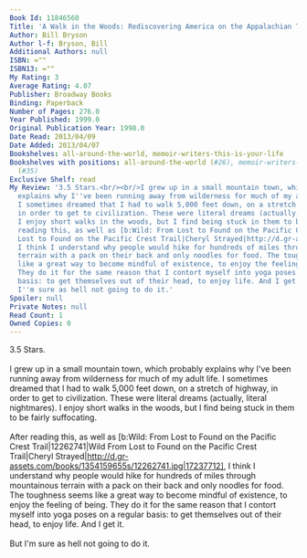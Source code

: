 ```yaml
---
Book Id: 11846560
Title: 'A Walk in the Woods: Rediscovering America on the Appalachian Trail'
Author: Bill Bryson
Author l-f: Bryson, Bill
Additional Authors: null
ISBN: =""
ISBN13: =""
My Rating: 3
Average Rating: 4.07
Publisher: Broadway Books
Binding: Paperback
Number of Pages: 276.0
Year Published: 1999.0
Original Publication Year: 1998.0
Date Read: 2013/04/09
Date Added: 2013/04/07
Bookshelves: all-around-the-world, memoir-writers-this-is-your-life
Bookshelves with positions: all-around-the-world (#26), memoir-writers-this-is-your-life
  (#35)
Exclusive Shelf: read
My Review: '3.5 Stars.<br/><br/>I grew up in a small mountain town, which probably
  explains why I''ve been running away from wilderness for much of my adult life.
  I sometimes dreamed that I had to walk 5,000 feet down, on a stretch of highway,
  in order to get to civilization. These were literal dreams (actually, literal nightmares).
  I enjoy short walks in the woods, but I find being stuck in them to be fairly suffocating.<br/><br/>After
  reading this, as well as [b:Wild: From Lost to Found on the Pacific Crest Trail|12262741|Wild  From
  Lost to Found on the Pacific Crest Trail|Cheryl Strayed|http://d.gr-assets.com/books/1354159655s/12262741.jpg|17237712],
  I think I understand why people would hike for hundreds of miles through mountainous
  terrain with a pack on their back and only noodles for food. The toughness seems
  like a great way to become mindful of existence, to enjoy the feeling of being.
  They do it for the same reason that I contort myself into yoga poses on a regular
  basis: to get themselves out of their head, to enjoy life. And I get it.<br/><br/>But
  I''m sure as hell not going to do it.'
Spoiler: null
Private Notes: null
Read Count: 1
Owned Copies: 0
---
```


3.5 Stars.<br/><br/>I grew up in a small mountain town, which probably explains why I've been running away from wilderness for much of my adult life. I sometimes dreamed that I had to walk 5,000 feet down, on a stretch of highway, in order to get to civilization. These were literal dreams (actually, literal nightmares). I enjoy short walks in the woods, but I find being stuck in them to be fairly suffocating.<br/><br/>After reading this, as well as [b:Wild: From Lost to Found on the Pacific Crest Trail|12262741|Wild  From Lost to Found on the Pacific Crest Trail|Cheryl Strayed|http://d.gr-assets.com/books/1354159655s/12262741.jpg|17237712], I think I understand why people would hike for hundreds of miles through mountainous terrain with a pack on their back and only noodles for food. The toughness seems like a great way to become mindful of existence, to enjoy the feeling of being. They do it for the same reason that I contort myself into yoga poses on a regular basis: to get themselves out of their head, to enjoy life. And I get it.<br/><br/>But I'm sure as hell not going to do it.